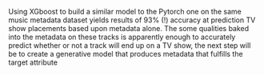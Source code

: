 Using XGboost to build a similar model to the Pytorch one on the same music metadata dataset yields results of 93% (!) accuracy at prediction TV show placements based upon metadata alone.
The some qualities baked into the metadata on these tracks is apparently enough to accurately predict whether or not a track will end up on a TV show, the next step will be to create a 
generative model that produces metadata that fulfills the target attribute
